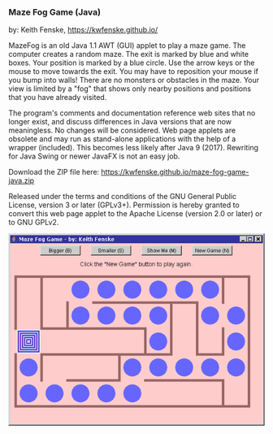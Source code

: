 
### Maze Fog Game (Java)

by: Keith Fenske, https://kwfenske.github.io/

MazeFog is an old Java 1.1 AWT (GUI) applet to play a maze game. The computer
creates a random maze. The exit is marked by blue and white boxes. Your
position is marked by a blue circle. Use the arrow keys or the mouse to move
towards the exit. You may have to reposition your mouse if you bump into walls!
There are no monsters or obstacles in the maze. Your view is limited by a "fog"
that shows only nearby positions and positions that you have already visited.

The program's comments and documentation reference web sites that no longer
exist, and discuss differences in Java versions that are now meaningless. No
changes will be considered. Web page applets are obsolete and may run as
stand-alone applications with the help of a wrapper (included). This becomes
less likely after Java 9 (2017). Rewriting for Java Swing or newer JavaFX is
not an easy job.

Download the ZIP file here: https://kwfenske.github.io/maze-fog-game-java.zip

Released under the terms and conditions of the GNU General Public License,
version 3 or later (GPLv3+). Permission is hereby granted to convert this web
page applet to the Apache License (version 2.0 or later) or to GNU GPLv2.

![Maze Fog Game (Java) sample program image](MazeFog2.png)
